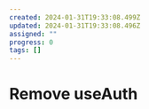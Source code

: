 ```yaml
---
created: 2024-01-31T19:33:08.499Z
updated: 2024-01-31T19:33:08.496Z
assigned: ""
progress: 0
tags: []
---
```


# Remove useAuth
